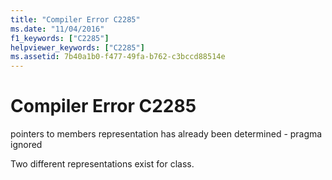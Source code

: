 ```yaml
---
title: "Compiler Error C2285"
ms.date: "11/04/2016"
f1_keywords: ["C2285"]
helpviewer_keywords: ["C2285"]
ms.assetid: 7b40a1b0-f477-49fa-b762-c3bccd88514e
---
```

# Compiler Error C2285

pointers to members representation has already been determined - pragma ignored

Two different representations exist for class.
